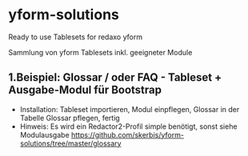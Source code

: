 # yform-solutions
Ready to use Tablesets for redaxo yform

Sammlung von yform Tablesets inkl. geeigneter Module

## 1.Beispiel: Glossar / oder FAQ - Tableset + Ausgabe-Modul für Bootstrap
- Installation: Tableset importieren, Modul einpflegen, Glossar in der Tabelle Glossar pflegen, fertig
- Hinweis: Es wird ein Redactor2-Profil simple benötigt, sonst siehe Modulausgabe
https://github.com/skerbis/yform-solutions/tree/master/glossary 
